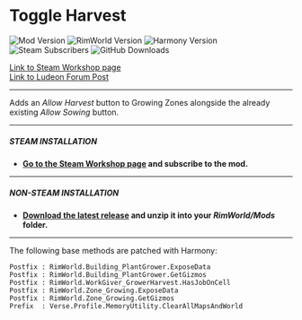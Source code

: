 # Toggle Harvest
![Mod Version](https://img.shields.io/badge/Mod_Version-1.8-blue.svg)
![RimWorld Version](https://img.shields.io/badge/Built_for_RimWorld-1.4-blue.svg)
![Harmony Version](https://img.shields.io/badge/Powered_by_Harmony-2.2-blue.svg)\
![Steam Subscribers](https://img.shields.io/badge/dynamic/xml.svg?label=Steam+Subscribers&query=//table/tr[2]/td[1]&colorB=blue&url=https://steamcommunity.com/sharedfiles/filedetails/%3Fid=1499848654&suffix=+total)
![GitHub Downloads](https://img.shields.io/github/downloads/Jaxe-Dev/ToggleHarvest/total.svg?colorB=blue&label=GitHub+Downloads)

[Link to Steam Workshop page](https://steamcommunity.com/sharedfiles/filedetails/?id=1499848654)\
[Link to Ludeon Forum Post](https://ludeon.com/forums/index.php?topic=43552.0)

---

Adds an *Allow Harvest* button to Growing Zones alongside the already existing *Allow Sowing* button.

---

##### STEAM INSTALLATION
- **[Go to the Steam Workshop page](https://steamcommunity.com/sharedfiles/filedetails/?id=1499848654) and subscribe to the mod.**

---

##### NON-STEAM INSTALLATION
- **[Download the latest release](https://github.com/Jaxe-Dev/ToggleHarvest/releases/latest) and unzip it into your *RimWorld/Mods* folder.**

---

The following base methods are patched with Harmony:
```
Postfix : RimWorld.Building_PlantGrower.ExposeData
Postfix : RimWorld.Building_PlantGrower.GetGizmos
Postfix : RimWorld.WorkGiver_GrowerHarvest.HasJobOnCell
Postfix : RimWorld.Zone_Growing.ExposeData
Postfix : RimWorld.Zone_Growing.GetGizmos
Prefix  : Verse.Profile.MemoryUtility.ClearAllMapsAndWorld
```

